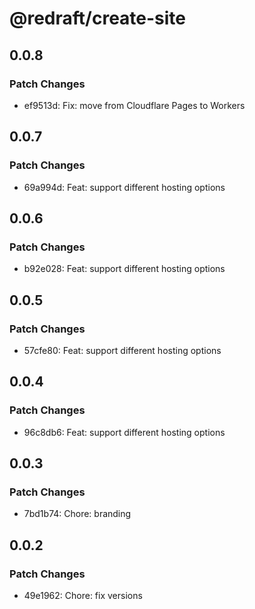 # @redraft/create-site

## 0.0.8

### Patch Changes

- ef9513d: Fix: move from Cloudflare Pages to Workers

## 0.0.7

### Patch Changes

- 69a994d: Feat: support different hosting options

## 0.0.6

### Patch Changes

- b92e028: Feat: support different hosting options

## 0.0.5

### Patch Changes

- 57cfe80: Feat: support different hosting options

## 0.0.4

### Patch Changes

- 96c8db6: Feat: support different hosting options

## 0.0.3

### Patch Changes

- 7bd1b74: Chore: branding

## 0.0.2

### Patch Changes

- 49e1962: Chore: fix versions
